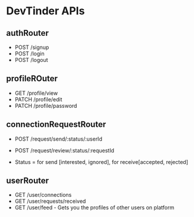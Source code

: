 # DevTinder APIs

## authRouter
- POST /signup
- POST /login
- POST /logout

## profileROuter
- GET /profile/view
- PATCH /profile/edit
- PATCH /profile/password

## connectionRequestRouter
- POST /request/send/:status/:userId
- POST /request/review/:status/:requestId

- Status = for send [interested, ignored], for receive[accepted, rejected]

## userRouter
- GET /user/connections
- GET /user/requests/received
- GET /user/feed - Gets you the profiles of other users on platform